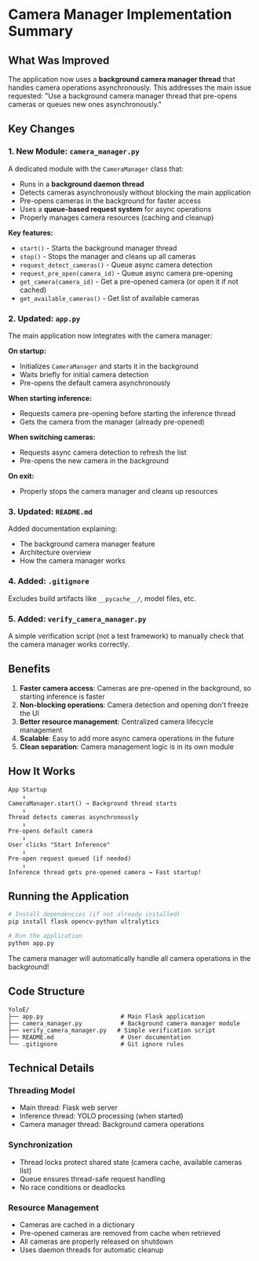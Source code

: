 # Camera Manager Implementation Summary

## What Was Improved

The application now uses a **background camera manager thread** that handles camera operations asynchronously. This addresses the main issue requested: "Use a background camera manager thread that pre-opens cameras or queues new ones asynchronously."

## Key Changes

### 1. New Module: `camera_manager.py`

A dedicated module with the `CameraManager` class that:

- Runs in a **background daemon thread**
- Detects cameras asynchronously without blocking the main application
- Pre-opens cameras in the background for faster access
- Uses a **queue-based request system** for async operations
- Properly manages camera resources (caching and cleanup)

**Key features:**
- `start()` - Starts the background manager thread
- `stop()` - Stops the manager and cleans up all cameras
- `request_detect_cameras()` - Queue async camera detection
- `request_pre_open(camera_id)` - Queue async camera pre-opening
- `get_camera(camera_id)` - Get a pre-opened camera (or open it if not cached)
- `get_available_cameras()` - Get list of available cameras

### 2. Updated: `app.py`

The main application now integrates with the camera manager:

**On startup:**
- Initializes `CameraManager` and starts it in the background
- Waits briefly for initial camera detection
- Pre-opens the default camera asynchronously

**When starting inference:**
- Requests camera pre-opening before starting the inference thread
- Gets the camera from the manager (already pre-opened)

**When switching cameras:**
- Requests async camera detection to refresh the list
- Pre-opens the new camera in the background

**On exit:**
- Properly stops the camera manager and cleans up resources

### 3. Updated: `README.md`

Added documentation explaining:
- The background camera manager feature
- Architecture overview
- How the camera manager works

### 4. Added: `.gitignore`

Excludes build artifacts like `__pycache__/`, model files, etc.

### 5. Added: `verify_camera_manager.py`

A simple verification script (not a test framework) to manually check that the camera manager works correctly.

## Benefits

1. **Faster camera access**: Cameras are pre-opened in the background, so starting inference is faster
2. **Non-blocking operations**: Camera detection and opening don't freeze the UI
3. **Better resource management**: Centralized camera lifecycle management
4. **Scalable**: Easy to add more async camera operations in the future
5. **Clean separation**: Camera management logic is in its own module

## How It Works

```
App Startup
    ↓
CameraManager.start() → Background thread starts
    ↓
Thread detects cameras asynchronously
    ↓
Pre-opens default camera
    ↓
User clicks "Start Inference"
    ↓
Pre-open request queued (if needed)
    ↓
Inference thread gets pre-opened camera → Fast startup!
```

## Running the Application

```bash
# Install dependencies (if not already installed)
pip install flask opencv-python ultralytics

# Run the application
python app.py
```

The camera manager will automatically handle all camera operations in the background!

## Code Structure

```
YoloE/
├── app.py                      # Main Flask application
├── camera_manager.py           # Background camera manager module
├── verify_camera_manager.py   # Simple verification script
├── README.md                   # User documentation
└── .gitignore                  # Git ignore rules
```

## Technical Details

### Threading Model
- Main thread: Flask web server
- Inference thread: YOLO processing (when started)
- Camera manager thread: Background camera operations

### Synchronization
- Thread locks protect shared state (camera cache, available cameras list)
- Queue ensures thread-safe request handling
- No race conditions or deadlocks

### Resource Management
- Cameras are cached in a dictionary
- Pre-opened cameras are removed from cache when retrieved
- All cameras are properly released on shutdown
- Uses daemon threads for automatic cleanup
